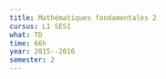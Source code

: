 ```yaml
---
title: Mathématiques fondamentales 2
cursus: L1 SESI
what: TD
time: 66h
year: 2015--2016
semester: 2
---
```

